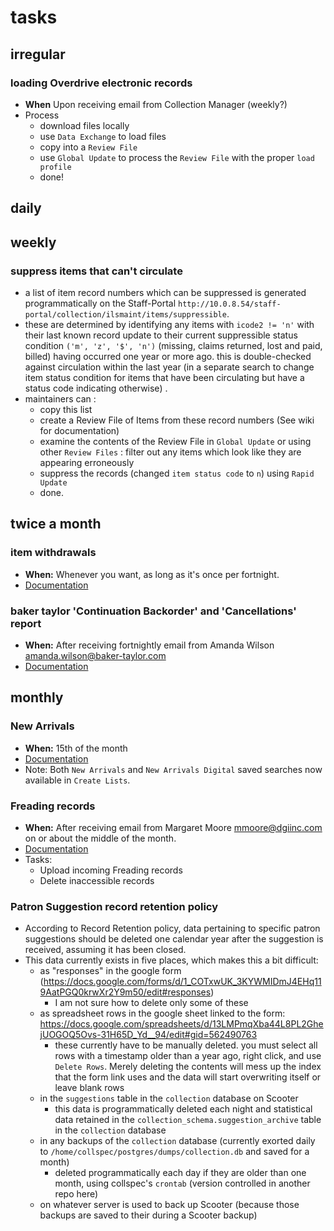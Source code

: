 # tasks

## irregular

### loading Overdrive electronic records
- **When** Upon receiving email from Collection Manager (weekly?)
- Process
  - download files locally
  - use `Data Exchange` to load files
  - copy into a `Review File`
  - use `Global Update` to process the `Review File` with the proper `load profile`
  - done!

## daily

## weekly

### suppress items that can't circulate
- a list of item record numbers which can be suppressed is generated programmatically on the Staff-Portal `http://10.0.8.54/staff-portal/collection/ilsmaint/items/suppressible`. 
- these are determined by identifying any items with `icode2 != 'n'` with their last known record update to their current suppressible status condition `('m', 'z', '$', 'n')` (missing, claims returned, lost and paid, billed) having occurred one year or more ago. this is double-checked against circulation within the last year (in a separate search to change item status condition for items that have been circulating but have a status code indicating otherwise) . 
- maintainers can :
  - copy this list
  - create a Review File of Items from these record numbers (See wiki for documentation)
  - examine the contents of the Review File in `Global Update` or using other `Review Files` : filter out any items which look like they are appearing erroneously
  - suppress the records (changed `item status code` to `n`) using `Rapid Update`
  - done.

## twice a month

### item withdrawals 
- **When:** Whenever you want, as long as it's once per fortnight.
- [Documentation](https://github.com/jmrlibrary/collspec-tasks/wiki/item-withdrawals)

### baker taylor 'Continuation Backorder' and 'Cancellations' report
- **When:** After receiving fortnightly email from Amanda Wilson <amanda.wilson@baker-taylor.com>
- [Documentation](https://github.com/jmrlibrary/collspec-tasks/wiki/handling-'Continuation-Backorder'-and-'Cancellations'-report-from-Baker-&-Taylor)

## monthly

### New Arrivals
- **When:** 15th of the month
- [Documentation](https://github.com/jmrlibrary/collspec-tasks/wiki/New-Arrivals-(Featured-Lists))
- Note: Both `New Arrivals` and `New Arrivals Digital` saved searches now available in `Create Lists`.

### Freading records
- **When:** After receiving email from Margaret Moore <mmoore@dgiinc.com> on or about the middle of the month.
- [Documentation](https://github.com/jmrlibrary/collspec-tasks/wiki/Freading-records)
- Tasks: 
  - Upload incoming Freading records
  - Delete inaccessible records

### Patron Suggestion record retention policy
- According to Record Retention policy, data pertaining to specific patron suggestions should be deleted one calendar year after the suggestion is received, assuming it has been closed.
- This data currently exists in five places, which makes this a bit difficult:
  - as "responses" in the google form (https://docs.google.com/forms/d/1_COTxwUK_3KYWMIDmJ4EHq119AatPGQ0krwXr2Y9m50/edit#responses)
    - I am not sure how to delete only some of these
  - as spreadsheet rows in the google sheet linked to the form: https://docs.google.com/spreadsheets/d/13LMPmqXba44L8PL2GhejUOGOQ5Ovs-31H65D_Yd__94/edit#gid=562490763
    - these currently have to be manually deleted. you must select all rows with a timestamp older than a year ago, right click, and use `Delete Rows`. Merely deleting the contents will mess up the index that the form link uses and the data will start overwriting itself or leave blank rows
  - in the `suggestions` table in the `collection` database on Scooter
    - this data is programmatically deleted each night and statistical data retained in the `collection_schema.suggestion_archive` table in the `collection` database
  - in any backups of the `collection` database (currently exorted daily to `/home/collspec/postgres/dumps/collection.db` and saved for a month)
    - deleted programmatically each day if they are older than one month, using collspec's `crontab` (version controlled in another repo here)
  - on whatever server is used to back up Scooter (because those backups are saved to their during a Scooter backup)

